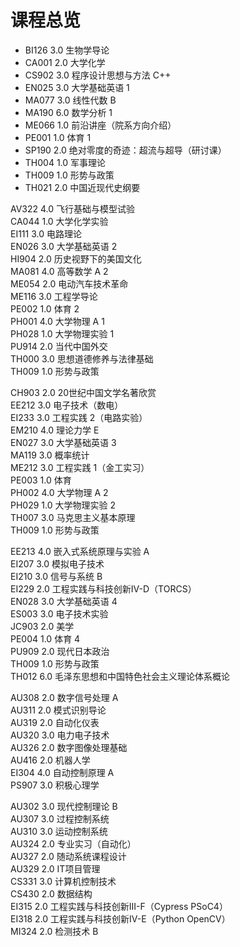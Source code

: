 # 课程总览
- BI126 3.0 生物学导论
- CA001 2.0 大学化学
- CS902 3.0 程序设计思想与方法 C++
- EN025 3.0 大学基础英语 1
- MA077 3.0 线性代数 B
- MA190 6.0 数学分析 1
- ME066 1.0 前沿讲座（院系方向介绍）
- PE001 1.0 体育 1
- SP190 2.0 绝对零度的奇迹：超流与超导（研讨课）
- TH004 1.0 军事理论
- TH009 1.0 形势与政策
- TH021 2.0 中国近现代史纲要

AV322 4.0 飞行基础与模型试验  
CA044 1.0 大学化学实验  
EI111 3.0 电路理论  
EN026 3.0 大学基础英语 2  
HI904 2.0 历史视野下的美国文化  
MA081 4.0 高等数学 A 2  
ME054 2.0 电动汽车技术革命  
ME116 3.0 工程学导论  
PE002 1.0 体育 2  
PH001 4.0 大学物理 A 1  
PH028 1.0 大学物理实验 1  
PU914 2.0 当代中国外交  
TH000 3.0 思想道德修养与法律基础  
TH009 1.0 形势与政策  

CH903 2.0 20世纪中国文学名著欣赏  
EE212 3.0 电子技术（数电）  
EI233 3.0 工程实践 2（电路实验）  
EM210 4.0 理论力学 E  
EN027 3.0 大学基础英语 3  
MA119 3.0 概率统计  
ME212 3.0 工程实践 1（金工实习）  
PE003 1.0 体育  
PH002 4.0 大学物理 A 2  
PH029 1.0 大学物理实验 2  
TH007 3.0 马克思主义基本原理  
TH009 1.0 形势与政策  

EE213 4.0 嵌入式系统原理与实验 A  
EI207 3.0 模拟电子技术  
EI210 3.0 信号与系统 B  
EI229 2.0 工程实践与科技创新IV-D（TORCS）  
EN028 3.0 大学基础英语 4  
ES003 3.0 电子技术实验  
JC903 2.0 美学  
PE004 1.0 体育 4  
PU909 2.0 现代日本政治  
TH009 1.0 形势与政策  
TH012 6.0 毛泽东思想和中国特色社会主义理论体系概论  

AU308 2.0 数字信号处理 A  
AU311 2.0 模式识别导论  
AU319 2.0 自动化仪表  
AU320 3.0 电力电子技术  
AU326 2.0 数字图像处理基础  
AU416 2.0 机器人学  
EI304 4.0 自动控制原理 A  
PS907 3.0 积极心理学  

AU302 3.0 现代控制理论 B  
AU307 3.0 过程控制系统  
AU310 3.0 运动控制系统  
AU324 2.0 专业实习（自动化）  
AU327 2.0 随动系统课程设计  
AU329 2.0 IT项目管理  
CS331 3.0 计算机控制技术  
CS430 2.0 数据结构  
EI315 2.0 工程实践与科技创新III-F（Cypress PSoC4）  
EI318 2.0 工程实践与科技创新IV-E（Python OpenCV）  
MI324 2.0 检测技术 B  



